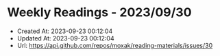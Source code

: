 # Weekly Readings - 2023/09/30

- Created At: 2023-09-23 00:12:04
- Updated At: 2023-09-23 00:12:04
- Url: https://api.github.com/repos/moxak/reading-materials/issues/30

